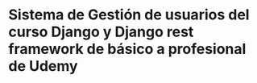 # Sistema de Gestión de usuarios del curso Django y Django rest framework de básico a profesional de Udemy
